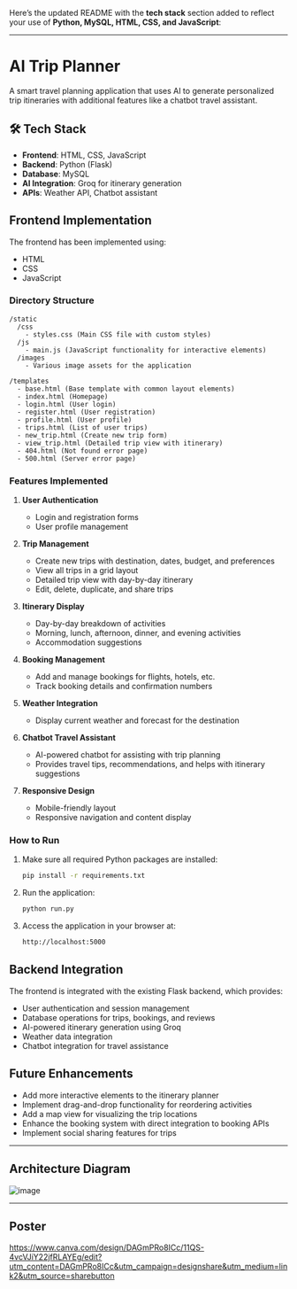 Here’s the updated README with the **tech stack** section added to reflect your use of **Python, MySQL, HTML, CSS, and JavaScript**:

---

# AI Trip Planner

A smart travel planning application that uses AI to generate personalized trip itineraries with additional features like a chatbot travel assistant.

## 🛠 Tech Stack

* **Frontend**: HTML, CSS, JavaScript
* **Backend**: Python (Flask)
* **Database**: MySQL
* **AI Integration**: Groq for itinerary generation
* **APIs**: Weather API, Chatbot assistant

## Frontend Implementation

The frontend has been implemented using:

* HTML
* CSS
* JavaScript

### Directory Structure

```
/static
  /css
    - styles.css (Main CSS file with custom styles)
  /js
    - main.js (JavaScript functionality for interactive elements)
  /images
    - Various image assets for the application

/templates
  - base.html (Base template with common layout elements)
  - index.html (Homepage)
  - login.html (User login)
  - register.html (User registration)
  - profile.html (User profile)
  - trips.html (List of user trips)
  - new_trip.html (Create new trip form)
  - view_trip.html (Detailed trip view with itinerary)
  - 404.html (Not found error page)
  - 500.html (Server error page)
```

### Features Implemented

1. **User Authentication**

   * Login and registration forms
   * User profile management

2. **Trip Management**

   * Create new trips with destination, dates, budget, and preferences
   * View all trips in a grid layout
   * Detailed trip view with day-by-day itinerary
   * Edit, delete, duplicate, and share trips

3. **Itinerary Display**

   * Day-by-day breakdown of activities
   * Morning, lunch, afternoon, dinner, and evening activities
   * Accommodation suggestions

4. **Booking Management**

   * Add and manage bookings for flights, hotels, etc.
   * Track booking details and confirmation numbers

5. **Weather Integration**

   * Display current weather and forecast for the destination

6. **Chatbot Travel Assistant**

   * AI-powered chatbot for assisting with trip planning
   * Provides travel tips, recommendations, and helps with itinerary suggestions

7. **Responsive Design**

   * Mobile-friendly layout
   * Responsive navigation and content display

### How to Run

1. Make sure all required Python packages are installed:

   ```bash
   pip install -r requirements.txt
   ```

2. Run the application:

   ```bash
   python run.py
   ```

3. Access the application in your browser at:

   ```bash
   http://localhost:5000
   ```

## Backend Integration

The frontend is integrated with the existing Flask backend, which provides:

* User authentication and session management
* Database operations for trips, bookings, and reviews
* AI-powered itinerary generation using Groq
* Weather data integration
* Chatbot integration for travel assistance

## Future Enhancements

* Add more interactive elements to the itinerary planner
* Implement drag-and-drop functionality for reordering activities
* Add a map view for visualizing the trip locations
* Enhance the booking system with direct integration to booking APIs
* Implement social sharing features for trips

---

## Architecture Diagram
![image](https://github.com/user-attachments/assets/a8a30816-4799-4d19-b1ca-afbbbaa9402c)


---

## Poster
https://www.canva.com/design/DAGmPRo8ICc/11QS-4vcVJiY22jfRLAYEg/edit?utm_content=DAGmPRo8ICc&utm_campaign=designshare&utm_medium=link2&utm_source=sharebutton

